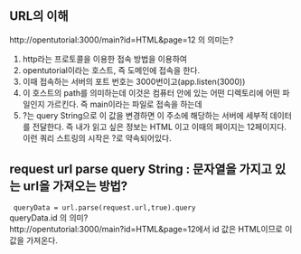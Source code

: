 ## URL의 이해
http://opentutorial:3000/main?id=HTML&page=12 의 의미는?<br> 
1. http라는 프로토콜을 이용한 접속 방법을 이용하여
2. opentutorial이라는 호스트, 즉 도메인에 접속을 한다.
3. 이때 접속하는 서버의 포트 번호는 3000번이고(app.listen(3000))
4. 이 호스트의 path를 의미하는데 이것은 컴퓨터 안에 있는 어떤 디렉토리에 어떤 파일인지 가르킨다. 즉 main이라는 파일로 접속을 하는데
5. ?는 query String으로 이 값을 변경하면 이 주소에 해당하는 서버에 세부적 데이터를 전달한다. 즉 내가 읽고 싶은 정보는 HTML 이고 이때의 페이지는 12페이지다. 이런 쿼리 스트링의 시작은 ?로 약속되어있다.


## request url parse query String : 문자열을 가지고 있는 url을 가져오는 방법? 
<code> queryData = url.parse(request.url,true).query </code> <br>
queryData.id 의 의미?<br>
http://opentutorial:3000/main?id=HTML&page=12에서 id 값은 HTML이므로 이 값을 가져온다.
